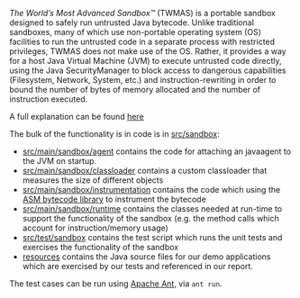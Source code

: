 *The World’s Most Advanced Sandbox™* (TWMAS) is a portable sandbox designed to safely run untrusted Java bytecode. Unlike traditional sandboxes, many of which use non-portable operating system (OS) facilities to run the untrusted code in a separate process with restricted privileges, TWMAS does not make use of the OS. Rather, it provides a way for a host Java Virtual Machine (JVM) to execute untrusted code directly, using the Java SecurityManager to block access to dangerous capabilities (Filesystem, Network, System, etc.) and instruction-rewriting in order to bound the number of bytes of memory allocated and the number of instruction executed.

A full explanation can be found [here](https://docs.google.com/document/d/1-gFHzZR0X8cDG6CWDgktRAs4pcvxHOQKFiUZ9_2mUhE/edit#)

The bulk of the functionality is in code is in [src/sandbox](6858/tree/master/src/sandbox):

- [src/main/sandbox/agent](6858/tree/master/src/main/sandbox/agent) contains the code for attaching an javaagent to the JVM on startup.
- [src/main/sandbox/classloader](6858/tree/master/src/main/sandbox/classloader) contains a custom classloader that measures the size of different objects
- [src/main/sandbox/instrumentation](6858/tree/master/src/main/sandbox/instrumentation) contains the code which using the [ASM bytecode library](http://asm.ow2.org/) to instrument the bytecode
- [src/main/sandbox/runtime](6858/tree/master/src/main/sandbox/runtime) contains the classes needed at run-time to support the functionality of the sandbox (e.g. the method calls which account for instruction/memory usage)
- [src/test/sandbox](6858/tree/master/src/test/sandbox) contains the test script which runs the unit tests and exercises the functionality of the sandbox
- [resources](6858/tree/master/resources) contains the Java source files for our demo applications which are exercised by our tests and referenced in our report.

The test cases can be run using [Apache Ant](http://ant.apache.org/), via `ant run`.


